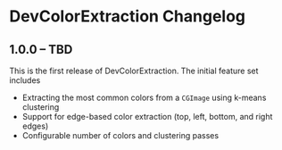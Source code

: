 # DevColorExtraction Changelog


## 1.0.0 – TBD

This is the first release of DevColorExtraction. The initial feature set includes

  - Extracting the most common colors from a `CGImage` using k-means clustering
  - Support for edge-based color extraction (top, left, bottom, and right edges)
  - Configurable number of colors and clustering passes
